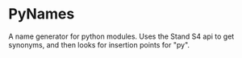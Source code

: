 PyNames
=======

A name generator for python modules. Uses the Stand S4 api to get synonyms, and
then looks for insertion points for "py".
